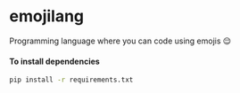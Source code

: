 # emojilang
Programming language where you can code using emojis 😌

#### To install dependencies
```bash
pip install -r requirements.txt
```
